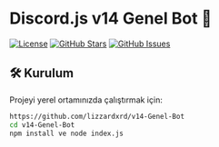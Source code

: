 # Discord.js v14 Genel Bot 🚀

[![License](https://img.shields.io/badge/License-MIT-blue.svg)](https://opensource.org/licenses/MIT)
[![GitHub Stars](https://img.shields.io/github/stars/lizzardxrd/v14-genel-bot.svg)](https://github.com/lizzardxrd/v14-Genel-Bot/stargazers)
[![GitHub Issues](https://img.shields.io/github/issues/lizzard-development/v14-Genel-Bot.svg)](https://github.com/lizzard-development/v14-Genel-Bot/issues)

## 🛠️ Kurulum
Projeyi yerel ortamınızda çalıştırmak için:

```bash
https://github.com/lizzardxrd/v14-Genel-Bot
cd v14-Genel-Bot
npm install ve node index.js
```